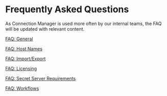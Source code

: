[title]: #	"Frequently Asked Questions"
[tags]: #	"faqs"
[priority]: #	"200"
# Frequently Asked Questions

As Connection Manager is used more often by our internal teams, the FAQ will be updated with relevant content.

[FAQ: General](general-faq)

[FAQ: Host Names](host-names.md)

[FAQ: Import/Export](import-export)

[FAQ: Licensing](licenses.md)

[FAQ: Secret Server Requirements](ss-requirements.md)

[FAQ: Workflows](workflows.md)